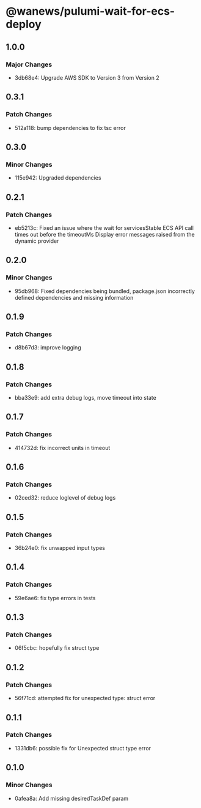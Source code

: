 # @wanews/pulumi-wait-for-ecs-deploy

## 1.0.0

### Major Changes

- 3db68e4: Upgrade AWS SDK to Version 3 from Version 2

## 0.3.1

### Patch Changes

- 512a118: bump dependencies to fix tsc error

## 0.3.0

### Minor Changes

- 115e942: Upgraded dependencies

## 0.2.1

### Patch Changes

- eb5213c: Fixed an issue where the wait for servicesStable ECS API call times out before the timeoutMs
  Display error messages raised from the dynamic provider

## 0.2.0

### Minor Changes

- 95db968: Fixed dependencies being bundled, package.json incorrectly defined dependencies and missing information

## 0.1.9

### Patch Changes

- d8b67d3: improve logging

## 0.1.8

### Patch Changes

- bba33e9: add extra debug logs, move timeout into state

## 0.1.7

### Patch Changes

- 414732d: fix incorrect units in timeout

## 0.1.6

### Patch Changes

- 02ced32: reduce loglevel of debug logs

## 0.1.5

### Patch Changes

- 36b24e0: fix unwapped input types

## 0.1.4

### Patch Changes

- 59e6ae6: fix type errors in tests

## 0.1.3

### Patch Changes

- 06f5cbc: hopefully fix struct type

## 0.1.2

### Patch Changes

- 56f71cd: attempted fix for unexpected type: struct error

## 0.1.1

### Patch Changes

- 1331db6: possible fix for Unexpected struct type error

## 0.1.0

### Minor Changes

- 0afea8a: Add missing desiredTaskDef param
